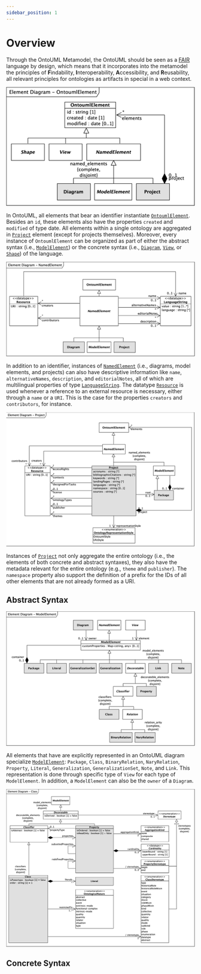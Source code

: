 ```yaml
---
sidebar_position: 1
---
```


# Overview

Through the OntoUML Metamodel, the OntoUML should be seen as a [FAIR](https://www.go-fair.org/fair-principles/) language by design, which means that it incorporates into the metamodel the principles of **F**indability, **I**nteroperability, **A**ccessibility, and **R**eusability, all relevant principles for ontologies as artifacts in special in a web context.

![](diagrams/Element%20Diagram%20-%20OntoumlElement.png)

In OntoUML, all elements that bear an identifier instantiate [`OntoumlElement`](./../definitions#OntoumlElement). Besides an `id`, these elements also have the properties `created` and `modified` of type date. All elements within a single ontology are aggregated in  [`Project`](./../definitions#Project) element (except for projects themselves). Moreover, every instance of `OntoumlElement` can be organized as part of either the abstract syntax (i.e., [`ModelElement`](./../definitions#ModelElement)) or the concrete syntax (i.e., [`Diagram`](./../definitions#Diagram), [`View`](./../definitions#View), or [`Shape`](./../definitions#Shape)) of the language.

![](diagrams/Element%20Diagram%20-%20NamedElement.png)

In addition to an identifier, instances of [`NamedElement`](./../definitions#NamedElement) (i.e., diagrams, model elements, and projects) can also have descriptive information like `name`, `alternativeNames`, `description`, and `editorialNotes`, all of which are multilingual properties of type [`LanguageString`](./../definitions#LanguageString). The datatype [`Resource`](./../definitions#Resource) is used whenever a reference to an external resource is necessary, either through a `name` or a `URI`. This is the case for the properties `creators` and `contributors`, for instance.

![](diagrams/Element%20Diagram%20-%20Project.png)

Instances of [`Project`](./../definitions#Project) not only aggregate the entire ontology (i.e., the elements of both concrete and abstract syntaxes), they also have the metadata relevant for the entire ontology (e.g., `theme` and `publisher`). The `namespace` property also support the definition of a prefix for the IDs of all other elements that are not already formed as a URI.

## Abstract Syntax

![](diagrams/Element%20Diagram%20-%20ModelElement.png)

All elements that have are explicitly represented in an OntoUML diagram specialize [`ModelElement`](./../definitions#ModelElement): `Package`, `Class`, `BinaryRelation`, `NaryRelation`, `Property`, `Literal`, `Generalization`, `GeneralizationSet`, `Note`, and `Link`. This representation is done through specific type of `View` for each type of `ModelElement`. In addition, a `ModelElement` can also be the `owner` of a `Diagram`.

![](diagrams/Element%20Diagram%20-%20Class.png)



## Concrete Syntax


